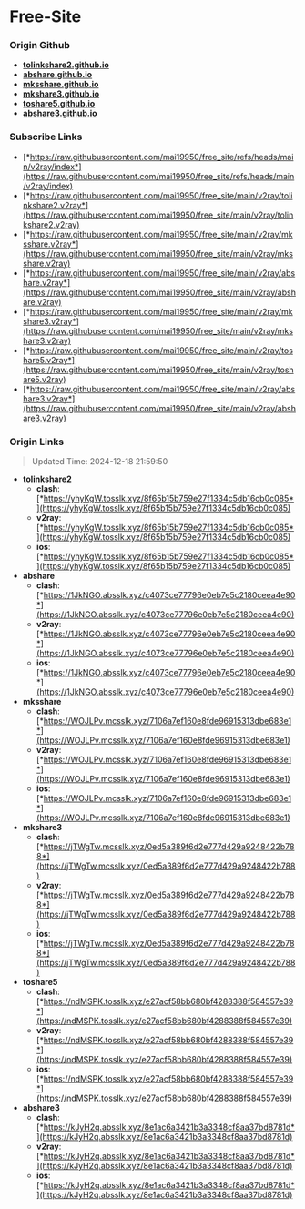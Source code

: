 # Free-Site

### Origin Github

- [**tolinkshare2.github.io**](https://github.com/tolinkshare2/tolinkshare2.github.io)
- [**abshare.github.io**](https://github.com/abshare/abshare.github.io)
- [**mksshare.github.io**](https://github.com/mksshare/mksshare.github.io)
- [**mkshare3.github.io**](https://github.com/mkshare3/mkshare3.github.io)
- [**toshare5.github.io**](https://github.com/toshare5/toshare5.github.io)
- [**abshare3.github.io**](https://github.com/abshare3/abshare3.github.io)

### Subscribe Links

- [*https://raw.githubusercontent.com/mai19950/free_site/refs/heads/main/v2ray/index*](https://raw.githubusercontent.com/mai19950/free_site/refs/heads/main/v2ray/index)
- [*https://raw.githubusercontent.com/mai19950/free_site/main/v2ray/tolinkshare2.v2ray*](https://raw.githubusercontent.com/mai19950/free_site/main/v2ray/tolinkshare2.v2ray)
- [*https://raw.githubusercontent.com/mai19950/free_site/main/v2ray/mksshare.v2ray*](https://raw.githubusercontent.com/mai19950/free_site/main/v2ray/mksshare.v2ray)
- [*https://raw.githubusercontent.com/mai19950/free_site/main/v2ray/abshare.v2ray*](https://raw.githubusercontent.com/mai19950/free_site/main/v2ray/abshare.v2ray)
- [*https://raw.githubusercontent.com/mai19950/free_site/main/v2ray/mkshare3.v2ray*](https://raw.githubusercontent.com/mai19950/free_site/main/v2ray/mkshare3.v2ray)
- [*https://raw.githubusercontent.com/mai19950/free_site/main/v2ray/toshare5.v2ray*](https://raw.githubusercontent.com/mai19950/free_site/main/v2ray/toshare5.v2ray)
- [*https://raw.githubusercontent.com/mai19950/free_site/main/v2ray/abshare3.v2ray*](https://raw.githubusercontent.com/mai19950/free_site/main/v2ray/abshare3.v2ray)

### Origin Links

> Updated Time: 2024-12-18 21:59:50

- **tolinkshare2**
  - **clash**: [*https://yhyKgW.tosslk.xyz/8f65b15b759e27f1334c5db16cb0c085*](https://yhyKgW.tosslk.xyz/8f65b15b759e27f1334c5db16cb0c085)
  - **v2ray**: [*https://yhyKgW.tosslk.xyz/8f65b15b759e27f1334c5db16cb0c085*](https://yhyKgW.tosslk.xyz/8f65b15b759e27f1334c5db16cb0c085)
  - **ios**: [*https://yhyKgW.tosslk.xyz/8f65b15b759e27f1334c5db16cb0c085*](https://yhyKgW.tosslk.xyz/8f65b15b759e27f1334c5db16cb0c085)
- **abshare**
  - **clash**: [*https://1JkNGO.absslk.xyz/c4073ce77796e0eb7e5c2180ceea4e90*](https://1JkNGO.absslk.xyz/c4073ce77796e0eb7e5c2180ceea4e90)
  - **v2ray**: [*https://1JkNGO.absslk.xyz/c4073ce77796e0eb7e5c2180ceea4e90*](https://1JkNGO.absslk.xyz/c4073ce77796e0eb7e5c2180ceea4e90)
  - **ios**: [*https://1JkNGO.absslk.xyz/c4073ce77796e0eb7e5c2180ceea4e90*](https://1JkNGO.absslk.xyz/c4073ce77796e0eb7e5c2180ceea4e90)
- **mksshare**
  - **clash**: [*https://WOJLPv.mcsslk.xyz/7106a7ef160e8fde96915313dbe683e1*](https://WOJLPv.mcsslk.xyz/7106a7ef160e8fde96915313dbe683e1)
  - **v2ray**: [*https://WOJLPv.mcsslk.xyz/7106a7ef160e8fde96915313dbe683e1*](https://WOJLPv.mcsslk.xyz/7106a7ef160e8fde96915313dbe683e1)
  - **ios**: [*https://WOJLPv.mcsslk.xyz/7106a7ef160e8fde96915313dbe683e1*](https://WOJLPv.mcsslk.xyz/7106a7ef160e8fde96915313dbe683e1)
- **mkshare3**
  - **clash**: [*https://jTWgTw.mcsslk.xyz/0ed5a389f6d2e777d429a9248422b788*](https://jTWgTw.mcsslk.xyz/0ed5a389f6d2e777d429a9248422b788)
  - **v2ray**: [*https://jTWgTw.mcsslk.xyz/0ed5a389f6d2e777d429a9248422b788*](https://jTWgTw.mcsslk.xyz/0ed5a389f6d2e777d429a9248422b788)
  - **ios**: [*https://jTWgTw.mcsslk.xyz/0ed5a389f6d2e777d429a9248422b788*](https://jTWgTw.mcsslk.xyz/0ed5a389f6d2e777d429a9248422b788)
- **toshare5**
  - **clash**: [*https://ndMSPK.tosslk.xyz/e27acf58bb680bf4288388f584557e39*](https://ndMSPK.tosslk.xyz/e27acf58bb680bf4288388f584557e39)
  - **v2ray**: [*https://ndMSPK.tosslk.xyz/e27acf58bb680bf4288388f584557e39*](https://ndMSPK.tosslk.xyz/e27acf58bb680bf4288388f584557e39)
  - **ios**: [*https://ndMSPK.tosslk.xyz/e27acf58bb680bf4288388f584557e39*](https://ndMSPK.tosslk.xyz/e27acf58bb680bf4288388f584557e39)
- **abshare3**
  - **clash**: [*https://kJyH2q.absslk.xyz/8e1ac6a3421b3a3348cf8aa37bd8781d*](https://kJyH2q.absslk.xyz/8e1ac6a3421b3a3348cf8aa37bd8781d)
  - **v2ray**: [*https://kJyH2q.absslk.xyz/8e1ac6a3421b3a3348cf8aa37bd8781d*](https://kJyH2q.absslk.xyz/8e1ac6a3421b3a3348cf8aa37bd8781d)
  - **ios**: [*https://kJyH2q.absslk.xyz/8e1ac6a3421b3a3348cf8aa37bd8781d*](https://kJyH2q.absslk.xyz/8e1ac6a3421b3a3348cf8aa37bd8781d)
